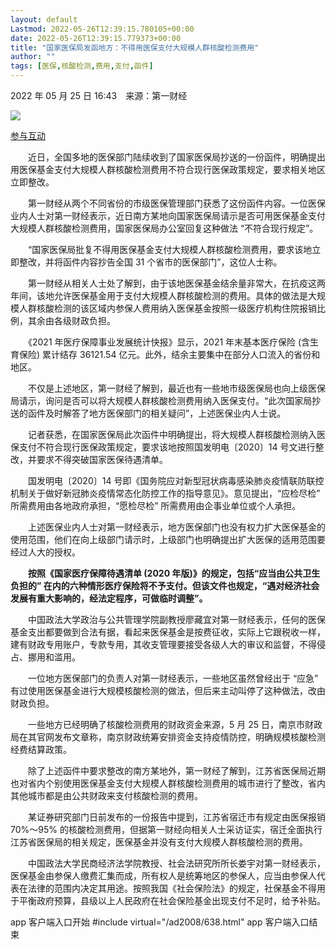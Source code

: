 ```yaml
---
layout: default
Lastmod: 2022-05-26T12:39:15.780105+00:00
date: 2022-05-26T12:39:15.779373+00:00
title: "国家医保局发函地方：不得用医保支付大规模人群核酸检测费用"
author: ""
tags: [医保,核酸检测,费用,支付,函件]
---
```


2022 年 05 月 25 日 16:43　来源：第一财经

![](https://images.weserv.nl/?url=http%3A//www.chinanews.com.cn/fileftp/2019/08/2019-08-19/U719P4T47D44991F24534DT20190819170959.jpg)

[参与互动]()

　　近日，全国多地的医保部门陆续收到了国家医保局抄送的一份函件，明确提出用医保基金支付大规模人群核酸检测费用不符合现行医保政策规定，要求相关地区立即整改。

　　第一财经从两个不同省份的市级医保管理部门获悉了这份函件内容。一位医保业内人士对第一财经表示，近日南方某地向国家医保局请示是否可用医保基金支付大规模人群核酸检测费用，国家医保局办公室回复这种做法 “不符合现行规定”。

　　“国家医保局批复不得用医保基金支付大规模人群核酸检测费用，要求该地立即整改，并将函件内容抄告全国 31 个省市的医保部门”，这位人士称。

　　第一财经从相关人士处了解到，由于该地医保基金结余量非常大，在抗疫这两年间，该地允许医保基金用于支付大规模人群核酸检测的费用。具体的做法是大规模人群核酸检测的该区域内参保人费用纳入医保基金按照一级医疗机构住院报销比例，其余由各级财政负担。

　　《2021 年医疗保障事业发展统计快报》显示，2021 年末基本医疗保险 (含生育保险) 累计结存 36121.54 亿元。此外，结余主要集中在部分人口流入的省份和地区。

　　不仅是上述地区，第一财经了解到，最近也有一些地市级医保局也向上级医保局请示，询问是否可以将大规模人群核酸检测费用纳入医保支付。“此次国家局抄送的函件及时解答了地方医保部门的相关疑问”，上述医保业内人士说。

　　记者获悉，在国家医保局此次函件中明确提出，将大规模人群核酸检测纳入医保支付不符合现行医保政策规定，要求该地按照国发明电〔2020〕14 号文进行整改，并要求不得突破国家医保待遇清单。

　　国发明电〔2020〕14 号即《国务院应对新型冠状病毒感染肺炎疫情联防联控机制关于做好新冠肺炎疫情常态化防控工作的指导意见》。意见提出，“应检尽检” 所需费用由各地政府承担，“愿检尽检” 所需费用由企事业单位或个人承担。

　　上述医保业内人士对第一财经表示，地方医保部门也没有权力扩大医保基金的使用范围，他们在向上级部门请示时，上级部门也明确提出扩大医保的适用范围要经过人大的授权。

　　**按照《国家医疗保障待遇清单 (2020 年版)》的规定，包括“应当由公共卫生负担的” 在内的六种情形医疗保险将不予支付。但该文件也规定，“遇对经济社会发展有重大影响的，经法定程序，可做临时调整”。**

　　中国政法大学政治与公共管理学院副教授廖藏宜对第一财经表示，任何的医保基金支出都要做到合法有据，看起来医保基金是按费征收，实际上它跟税收一样，建有财政专用账户，专款专用，其收支管理要接受各级人大的审议和监督，不得侵占、挪用和滥用。

　　一位地方医保部门的负责人对第一财经表示，一些地区虽然曾经出于 “应急” 有过使用医保基金进行大规模核酸检测的做法，但后来主动叫停了这种做法，改由财政负担。

　　一些地方已经明确了核酸检测费用的财政资金来源，5 月 25 日，南京市财政局在其官网发布文章称，南京财政统筹安排资金支持疫情防控，明确规模核酸检测经费结算政策。

　　除了上述函件中要求整改的南方某地外，第一财经了解到，江苏省医保局近期也对省内个别使用医保基金支付大规模人群核酸检测费用的城市进行了整改，省内其他城市都是由公共财政来支付核酸检测的费用。

　　某证券研究部门日前发布的一份报告中提到，江苏省宿迁市有规定由医保报销 70%～95% 的核酸检测费用，但据第一财经向相关人士采访证实，宿迁全面执行江苏省医保局的相关规定，医保基金并没有支付大规模人群核酸检测的费用。

　　中国政法大学民商经济法学院教授、社会法研究所所长娄宇对第一财经表示，医保基金由参保人缴费汇集而成，所有权人是统筹地区的参保人，应当由参保人代表在法律的范围内决定其用途。按照我国《社会保险法》的规定，社保基金不得用于平衡政府预算，县级以上人民政府在社会保险基金出现支付不足时，给予补贴。

app 客户端入口开始 #include virtual="/ad2008/638.html" app 客户端入口结束

